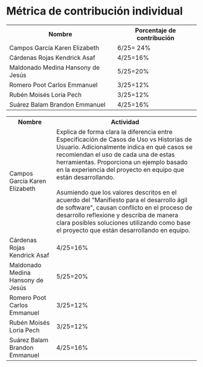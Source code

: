 # ﻿Métrica de contribución individual
 
<table align=center>  
   <tr>  
      <th>Nombre</th>  
      <th>Porcentaje de contribución</th>   
   </tr> 
    <tr>  
      <td>Campos García Karen Elizabeth</td>  
       <td> 6/25= 24%</td>    
   </tr> 
   <tr>  
      <td>Cárdenas Rojas Kendrick Asaf</td>  
       <td>4/25=16%</td>
   </tr> 
    <tr>  
      <td>Maldonado Medina Hansony de Jesús</td>  
      <td>5/25=20%</td>
   </tr> 
    <tr>  
      <td>Romero Poot Carlos Emmanuel</td>  
       <td>3/25=12%</td>
   </tr> 
     <tr>  
      <td>Rubén Moisés Loria Pech</td>  
        <td>3/25=12%</td>
   </tr> 
    <tr>  
      <td>Suárez Balam Brandon Emmanuel</td> 
      <td>4/25=16%</td>
   </tr> 
 </table>

<table align=center>  
   <tr>  
      <th>Nombre</th>  
      <th>Actividad</th>   
   </tr> 
    <tr>  
      <td>Campos García Karen Elizabeth</td>  
       <td> Explica de forma clara la diferencia entre Especificación de Casos de Uso vs Historias de Usuario. Adicionalmente indica en qué casos se recomiendan el uso de cada una de estas herramientas. Proporciona un ejemplo basado en la experiencia del proyecto en equipo que están desarrollando.<br><br>
       Asumiendo que los valores descritos en el acuerdo del "Manifiesto para el desarrollo ágil de software", causan conflicto en el proceso de desarrollo reflexione y describa de manera clara posibles soluciones utilizando como base el proyecto que están desarrollando en equipo.
</td>    
   </tr> 
   <tr>  
      <td>Cárdenas Rojas Kendrick Asaf</td>  
       <td>4/25=16%</td>
   </tr> 
    <tr>  
      <td>Maldonado Medina Hansony de Jesús</td>  
      <td>5/25=20%</td>
   </tr> 
    <tr>  
      <td>Romero Poot Carlos Emmanuel</td>  
       <td>3/25=12%</td>
   </tr> 
     <tr>  
      <td>Rubén Moisés Loria Pech</td>  
        <td>3/25=12%</td>
   </tr> 
    <tr>  
      <td>Suárez Balam Brandon Emmanuel</td> 
      <td>4/25=16%</td>
   </tr> 
 </table>

<!--stackedit_data:
eyJoaXN0b3J5IjpbNTQ5ODA4Njg3LDg0NTIzNTQ5Niw2Njk2MT
Y4NTgsLTExMDk2MjQyMTcsNjY5NjE2ODU4LC02NDg4NjIzNywx
MTA4MzM0NzUxLDE5MDc2MTE4NDUsLTcxMzkzMzkzM119
-->